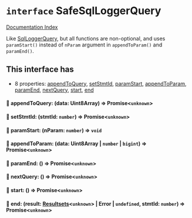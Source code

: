 # `interface` SafeSqlLoggerQuery

[Documentation Index](../README.md)

Like [SqlLoggerQuery](../interface.SqlLoggerQuery/README.md), but all functions are non-optional, and uses `paramStart()` instead of `nParam` argument in `appendToParam()` and `paramEnd()`.

## This interface has

- 8 properties:
[appendToQuery](#-appendtoquery-data-uint8array--promiseunknown),
[setStmtId](#-setstmtid-stmtid-number--promiseunknown),
[paramStart](#-paramstart-nparam-number--void),
[appendToParam](#-appendtoparam-data-uint8array--number--bigint--promiseunknown),
[paramEnd](#-paramend---promiseunknown),
[nextQuery](#-nextquery---promiseunknown),
[start](#-start---promiseunknown),
[end](#-end-result-resultsetsunknown--error--undefined-stmtid-number--promiseunknown)


#### 📄 appendToQuery: (data: Uint8Array) => Promise\<`unknown`>



#### 📄 setStmtId: (stmtId: `number`) => Promise\<`unknown`>



#### 📄 paramStart: (nParam: `number`) => `void`



#### 📄 appendToParam: (data: Uint8Array | `number` | `bigint`) => Promise\<`unknown`>



#### 📄 paramEnd: () => Promise\<`unknown`>



#### 📄 nextQuery: () => Promise\<`unknown`>



#### 📄 start: () => Promise\<`unknown`>



#### 📄 end: (result: [Resultsets](../class.Resultsets/README.md)\<`unknown`> | Error | `undefined`, stmtId: `number`) => Promise\<`unknown`>



